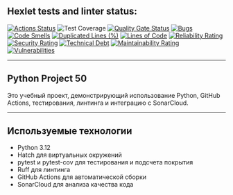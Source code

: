 ## Hexlet tests and linter status:
[![Actions Status](https://github.com/Grimmlok626/python-project-50/actions/workflows/hexlet-check.yml/badge.svg)](https://github.com/Grimmlok626/python-project-50/actions)
![Test Coverage](https://sonarcloud.io/api/project_badges/measure?project=Grimmlok626_python-project-50&metric=coverage)
[![Quality Gate Status](https://sonarcloud.io/api/project_badges/measure?project=Grimmlok626_python-project-50&metric=alert_status)](https://sonarcloud.io/summary/new_code?id=Grimmlok626_python-project-50)
[![Bugs](https://sonarcloud.io/api/project_badges/measure?project=Grimmlok626_python-project-50&metric=bugs)](https://sonarcloud.io/summary/new_code?id=Grimmlok626_python-project-50)
[![Code Smells](https://sonarcloud.io/api/project_badges/measure?project=Grimmlok626_python-project-50&metric=code_smells)](https://sonarcloud.io/summary/new_code?id=Grimmlok626_python-project-50)
[![Duplicated Lines (%)](https://sonarcloud.io/api/project_badges/measure?project=Grimmlok626_python-project-50&metric=duplicated_lines_density)](https://sonarcloud.io/summary/new_code?id=Grimmlok626_python-project-50)
[![Lines of Code](https://sonarcloud.io/api/project_badges/measure?project=Grimmlok626_python-project-50&metric=ncloc)](https://sonarcloud.io/summary/new_code?id=Grimmlok626_python-project-50)
[![Reliability Rating](https://sonarcloud.io/api/project_badges/measure?project=Grimmlok626_python-project-50&metric=reliability_rating)](https://sonarcloud.io/summary/new_code?id=Grimmlok626_python-project-50)
[![Security Rating](https://sonarcloud.io/api/project_badges/measure?project=Grimmlok626_python-project-50&metric=security_rating)](https://sonarcloud.io/summary/new_code?id=Grimmlok626_python-project-50)
[![Technical Debt](https://sonarcloud.io/api/project_badges/measure?project=Grimmlok626_python-project-50&metric=sqale_index)](https://sonarcloud.io/summary/new_code?id=Grimmlok626_python-project-50)
[![Maintainability Rating](https://sonarcloud.io/api/project_badges/measure?project=Grimmlok626_python-project-50&metric=sqale_rating)](https://sonarcloud.io/summary/new_code?id=Grimmlok626_python-project-50)
[![Vulnerabilities](https://sonarcloud.io/api/project_badges/measure?project=Grimmlok626_python-project-50&metric=vulnerabilities)](https://sonarcloud.io/summary/new_code?id=Grimmlok626_python-project-50)

---

## Python Project 50

Это учебный проект, демонстрирующий использование Python, GitHub Actions, тестирования, линтинга и интеграцию с SonarCloud.

---

## Используемые технологии

- Python 3.12
- Hatch для виртуальных окружений
- pytest и pytest-cov для тестирования и подсчета покрытия
- Ruff для линтинга
- GitHub Actions для автоматической сборки
- SonarCloud для анализа качества кода
